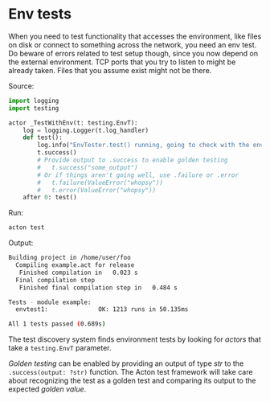 # Env tests

When you need to test functionality that accesses the environment, like files on disk or connect to something across the network, you need an env test. Do beware of errors related to test setup though, since you now depend on the external environment. TCP ports that you try to listen to might be already taken. Files that you assume exist might not be there.

Source:
```python
import logging
import testing

actor _TestWithEnv(t: testing.EnvT):
    log = logging.Logger(t.log_handler)
    def test():
        log.info("EnvTester.test() running, going to check with the env", {"worker_threads": t.env.nr_wthreads})
        t.success()
        # Provide output to .success to enable golden testing
        #   t.success("some_output")
        # Or if things aren't going well, use .failure or .error
        #   t.failure(ValueError("whopsy"))
        #   t.error(ValueError("whopsy"))
    after 0: test()
```

Run:
```sh
acton test
```

Output:
```sh
Building project in /home/user/foo
  Compiling example.act for release
   Finished compilation in   0.023 s
  Final compilation step
   Finished final compilation step in   0.484 s

Tests - module example:
  envtest1:              OK: 1213 runs in 50.135ms

All 1 tests passed (0.689s)

```

The test discovery system finds environment tests by looking for *actors* that take a `testing.EnvT` parameter.

*Golden testing* can be enabled by providing an output of type *str* to the `.success(output: ?str)` function. The Acton test framework will take care about recognizing the test as a golden test and comparing its output to the expected *golden value*.
